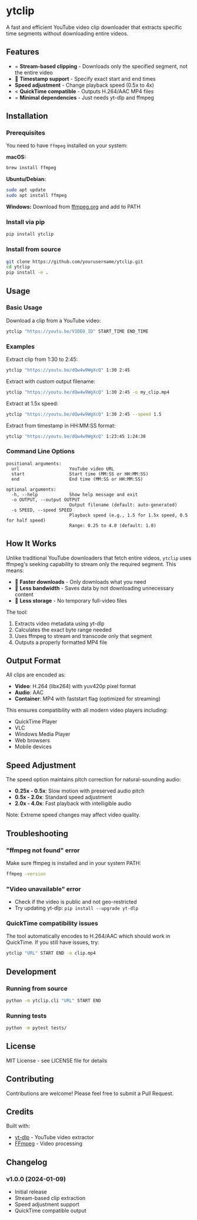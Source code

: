 # ytclip

A fast and efficient YouTube video clip downloader that extracts specific time segments without downloading entire videos.

## Features

- = **Stream-based clipping** - Downloads only the specified segment, not the entire video
-  **Timestamp support** - Specify exact start and end times
-  **Speed adjustment** - Change playback speed (0.5x to 4x)
- < **QuickTime compatible** - Outputs H.264/AAC MP4 files
- = **Minimal dependencies** - Just needs yt-dlp and ffmpeg

## Installation

### Prerequisites

You need to have `ffmpeg` installed on your system:

**macOS:**
```bash
brew install ffmpeg
```

**Ubuntu/Debian:**
```bash
sudo apt update
sudo apt install ffmpeg
```

**Windows:**
Download from [ffmpeg.org](https://ffmpeg.org/download.html) and add to PATH

### Install via pip

```bash
pip install ytclip
```

### Install from source

```bash
git clone https://github.com/yourusername/ytclip.git
cd ytclip
pip install -e .
```

## Usage

### Basic Usage

Download a clip from a YouTube video:

```bash
ytclip "https://youtu.be/VIDEO_ID" START_TIME END_TIME
```

### Examples

Extract clip from 1:30 to 2:45:
```bash
ytclip "https://youtu.be/dQw4w9WgXcQ" 1:30 2:45
```

Extract with custom output filename:
```bash
ytclip "https://youtu.be/dQw4w9WgXcQ" 1:30 2:45 -o my_clip.mp4
```

Extract at 1.5x speed:
```bash
ytclip "https://youtu.be/dQw4w9WgXcQ" 1:30 2:45 --speed 1.5
```

Extract from timestamp in HH:MM:SS format:
```bash
ytclip "https://youtu.be/dQw4w9WgXcQ" 1:23:45 1:24:30
```

### Command Line Options

```
positional arguments:
  url                   YouTube video URL
  start                 Start time (MM:SS or HH:MM:SS)
  end                   End time (MM:SS or HH:MM:SS)

optional arguments:
  -h, --help            Show help message and exit
  -o OUTPUT, --output OUTPUT
                        Output filename (default: auto-generated)
  -s SPEED, --speed SPEED
                        Playback speed (e.g., 1.5 for 1.5x speed, 0.5 for half speed)
                        Range: 0.25 to 4.0 (default: 1.0)
```

## How It Works

Unlike traditional YouTube downloaders that fetch entire videos, `ytclip` uses ffmpeg's seeking capability to stream only the required segment. This means:

-  **Faster downloads** - Only downloads what you need
-  **Less bandwidth** - Saves data by not downloading unnecessary content
-  **Less storage** - No temporary full-video files

The tool:
1. Extracts video metadata using yt-dlp
2. Calculates the exact byte range needed
3. Uses ffmpeg to stream and transcode only that segment
4. Outputs a properly formatted MP4 file

## Output Format

All clips are encoded as:
- **Video**: H.264 (libx264) with yuv420p pixel format
- **Audio**: AAC 
- **Container**: MP4 with faststart flag (optimized for streaming)

This ensures compatibility with all modern video players including:
- QuickTime Player
- VLC
- Windows Media Player
- Web browsers
- Mobile devices

## Speed Adjustment

The speed option maintains pitch correction for natural-sounding audio:
- **0.25x - 0.5x**: Slow motion with preserved audio pitch
- **0.5x - 2.0x**: Standard speed adjustment
- **2.0x - 4.0x**: Fast playback with intelligible audio

Note: Extreme speed changes may affect video quality.

## Troubleshooting

### "ffmpeg not found" error
Make sure ffmpeg is installed and in your system PATH:
```bash
ffmpeg -version
```

### "Video unavailable" error
- Check if the video is public and not geo-restricted
- Try updating yt-dlp: `pip install --upgrade yt-dlp`

### QuickTime compatibility issues
The tool automatically encodes to H.264/AAC which should work in QuickTime. If you still have issues, try:
```bash
ytclip "URL" START END -o clip.mp4
```

## Development

### Running from source
```bash
python -m ytclip.cli "URL" START END
```

### Running tests
```bash
python -m pytest tests/
```

## License

MIT License - see LICENSE file for details

## Contributing

Contributions are welcome! Please feel free to submit a Pull Request.

## Credits

Built with:
- [yt-dlp](https://github.com/yt-dlp/yt-dlp) - YouTube video extractor
- [FFmpeg](https://ffmpeg.org/) - Video processing

## Changelog

### v1.0.0 (2024-01-09)
- Initial release
- Stream-based clip extraction
- Speed adjustment support
- QuickTime compatible output